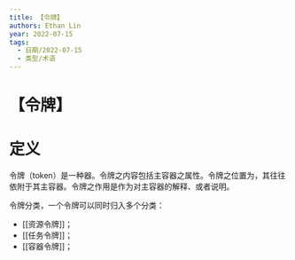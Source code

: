 ```yaml
---
title: 【令牌】
authors: Ethan Lin
year: 2022-07-15 
tags:
  - 日期/2022-07-15 
  - 类型/术语 
---
```



# 【令牌】







# 定义


令牌（token）是一种器。令牌之内容包括主容器之属性。令牌之位置为，其往往依附于其主容器。令牌之作用是作为对主容器的解释、或者说明。

令牌分类，一个令牌可以同时归入多个分类：
- [[资源令牌]]；
- [[任务令牌]]；
- [[容器令牌]]；

